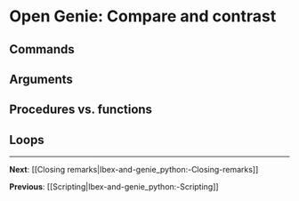 Open Genie: Compare and contrast
================================

Commands
--------

Arguments
---------

Procedures vs. functions
------------------------

Loops
-----

-------------------------------------------------------------------------------

**Next**: [[Closing remarks|Ibex-and-genie_python:-Closing-remarks]]

**Previous**: [[Scripting|Ibex-and-genie_python:-Scripting]]
   